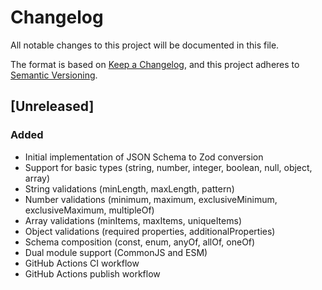 # Changelog

All notable changes to this project will be documented in this file.

The format is based on [Keep a Changelog](https://keepachangelog.com/en/1.0.0/),
and this project adheres to [Semantic Versioning](https://semver.org/spec/v2.0.0.html).

## [Unreleased]

### Added
- Initial implementation of JSON Schema to Zod conversion
- Support for basic types (string, number, integer, boolean, null, object, array)
- String validations (minLength, maxLength, pattern)
- Number validations (minimum, maximum, exclusiveMinimum, exclusiveMaximum, multipleOf)
- Array validations (minItems, maxItems, uniqueItems)
- Object validations (required properties, additionalProperties)
- Schema composition (const, enum, anyOf, allOf, oneOf)
- Dual module support (CommonJS and ESM)
- GitHub Actions CI workflow
- GitHub Actions publish workflow